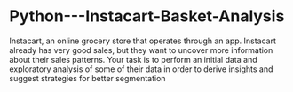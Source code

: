 # Python---Instacart-Basket-Analysis
Instacart, an online grocery store that operates through an app. Instacart already has very good sales, but they want to uncover more information about their sales patterns. Your task is to perform an initial data and exploratory analysis of some of their data in order to derive insights and suggest strategies for better segmentation
